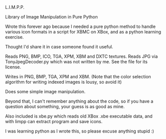 L.I.M.P.P.

Library of Image Manipulation in Pure Python

Wrote this forever ago because I needed a pure python method to handle various icon formats in a script for XBMC on XBox, and as a python learning exercise.

Thought I'd share it in case someone found it useful.

Reads PNG, BMP, ICO, TGA, XPM, XBM and DXTC textures.
Reads JPG via TonyJpegDecoder.py which was not written by me. See the file for its license.

Writes in PNG, BMP, TGA, XPM and XBM. (Note that the color selection algorithm for writing indexed images is lousy, so avoid it)

Does some simple image manipulation.

Beyond that, I can't remember anything about the code, so if you have a question about something,
your guess is as good as mine.

Also included is xbe.py which reads old XBox .xbe executable data, and with limpp can extract program and save icons.

I was learning python as I wrote this, so please excuse anything stupid :)

